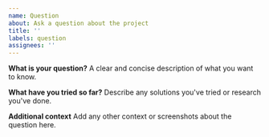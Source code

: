 ```yaml
---
name: Question
about: Ask a question about the project
title: ''
labels: question
assignees: ''
---
```


**What is your question?**
A clear and concise description of what you want to know.

**What have you tried so far?**
Describe any solutions you've tried or research you've done.

**Additional context**
Add any other context or screenshots about the question here.
